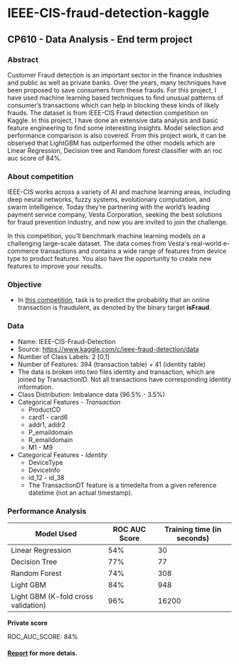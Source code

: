 # IEEE-CIS-fraud-detection-kaggle
## CP610 - Data Analysis - End term project

### Abstract

Customer Fraud detection is an important sector in the finance industries and public as well as private banks. Over the years, many techniques have been proposed to save consumers from these frauds. For this project, I have used machine learning based techniques to find unusual patterns of consumer’s transactions which can help in blocking these kinds of likely frauds. The dataset is from IEEE-CIS Fraud
detection competition on Kaggle. In this project, I have done an extensive data analysis and basic feature engineering to find some interesting insights. Model selection and performance comparison is also covered. From this project work, it can be observed that LightGBM has outperformed the other models which are Linear Regression, Decision tree and Random forest classifier with an roc auc score of 84%.

### About competition

IEEE-CIS works across a variety of AI and machine learning areas, including deep neural networks, fuzzy systems, evolutionary computation, and swarm intelligence. Today they’re partnering with the world’s leading payment service company, Vesta Corporation, seeking the best solutions for fraud prevention industry, and now you are invited to join the challenge.

In this competition, you’ll benchmark machine learning models on a challenging large-scale dataset. The data comes from Vesta's real-world e-commerce transactions and contains a wide range of features from device type to product features. You also have the opportunity to create new features to improve your results.

### Objective

- In [this competition](https://www.kaggle.com/c/ieee-fraud-detection), task is to predict the probability that an online transaction is fraudulent, as denoted by the binary target **isFraud**.

### Data

- Name: IEEE-CIS-Fraud-Detection
- Source: https://www.kaggle.com/c/ieee-fraud-detection/data
- Number of Class Labels: 2 [0,1]
- Number of Features: 394 (transaction table) + 41 (identity table)
- The data is broken into two files identity and transaction, which are joined by TransactionID. Not all transactions have corresponding identity information.
- Class Distribution: Imbalance data (96.5% - 3.5%)
- Categorical Features - _Transaction_
	* ProductCD
	* card1 - card6
	* addr1, addr2
	* P_emaildomain
	* R_emaildomain
	* M1 - M9
- Categorical Features - _Identity_
	* DeviceType
	* DeviceInfo
	* id_12 - id_38
	* The TransactionDT feature is a timedelta from a given reference datetime (not an actual timestamp).

### Performance Analysis

|Model Used|ROC AUC Score|Training time (in seconds)|
|---|---|---|
|Linear Regression|54%|30|
|Decision Tree|77%|77|
|Random Forest|74%|308|
|Light GBM|84%|948|
|Light GBM (K-fold cross validation)|96%|16200|

**Private score**

ROC_AUC_SCORE: 84%

#### **[Report](CP610_Project_Report_shah5610.pdf) for more detais.**
